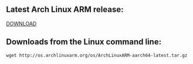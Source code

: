 ## Latest Arch Linux ARM release:

[DOWNLOAD](https://archlinuxarm.org/about/downloads)

## Downloads from the Linux command line:
```
wget http://os.archlinuxarm.org/os/ArchLinuxARM-aarch64-latest.tar.gz
```